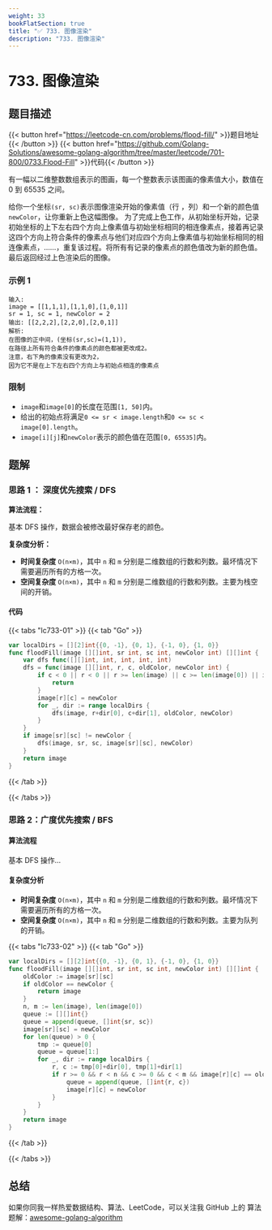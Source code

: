 ```yaml
---
weight: 33
bookFlatSection: true
title: "✅ 733. 图像渲染"
description: "733. 图像渲染"
---
```


# 733. 图像渲染

## 题目描述

{{< button href="https://leetcode-cn.com/problems/flood-fill/" >}}题目地址{{< /button >}}
{{< button href="https://github.com/Golang-Solutions/awesome-golang-algorithm/tree/master/leetcode/701-800/0733.Flood-Fill" >}}代码{{< /button >}}

有一幅以二维整数数组表示的图画，每一个整数表示该图画的像素值大小，数值在 0 到 65535 之间。

给你一个坐标`(sr, sc)`表示图像渲染开始的像素值（行 ，列）和一个新的颜色值`newColor`，让你重新上色这幅图像。
为了完成上色工作，从初始坐标开始，记录初始坐标的上下左右四个方向上像素值与初始坐标相同的相连像素点，接着再记录这四个方向上符合条件的像素点与他们对应四个方向上像素值与初始坐标相同的相连像素点，……，重复该过程。将所有有记录的像素点的颜色值改为新的颜色值。
最后返回经过上色渲染后的图像。

### **示例 1**

```text
输入:
image = [[1,1,1],[1,1,0],[1,0,1]]
sr = 1, sc = 1, newColor = 2
输出: [[2,2,2],[2,2,0],[2,0,1]]
解析:
在图像的正中间，(坐标(sr,sc)=(1,1)),
在路径上所有符合条件的像素点的颜色都被更改成2。
注意，右下角的像素没有更改为2，
因为它不是在上下左右四个方向上与初始点相连的像素点
```

### **限制**

- `image`和`image[0]`的长度在范围`[1, 50]`内。
- 给出的初始点将满足`0 <= sr < image.length`和`0 <= sc < image[0].length`。
- `image[i][j]`和`newColor`表示的颜色值在范围`[0, 65535]`内。

## 题解

### 思路 1 ： **深度优先搜索 / DFS**

**算法流程：**

基本 DFS 操作，数据会被修改最好保存老的颜色。

**复杂度分析：**

- **时间复杂度** `O(n×m)`，其中 `n` 和 `m` 分别是二维数组的行数和列数。最坏情况下需要遍历所有的方格一次。
- **空间复杂度** `O(n×m)`，其中 `n` 和 `m` 分别是二维数组的行数和列数。主要为栈空间的开销。

#### 代码

{{< tabs "lc733-01" >}}
{{< tab "Go" >}}

```go
var localDirs = [][2]int{{0, -1}, {0, 1}, {-1, 0}, {1, 0}}
func floodFill(image [][]int, sr int, sc int, newColor int) [][]int {
	var dfs func([][]int, int, int, int, int)
	dfs = func(image [][]int, r, c, oldColor, newColor int) {
		if c < 0 || r < 0 || r >= len(image) || c >= len(image[0]) || image[r][c] != oldColor {
			return
		}
		image[r][c] = newColor
		for _, dir := range localDirs {
			dfs(image, r+dir[0], c+dir[1], oldColor, newColor)
		}
	}
	if image[sr][sc] != newColor {
		dfs(image, sr, sc, image[sr][sc], newColor)
	}
	return image
}
```

{{< /tab >}}

{{< /tabs >}}

### 思路 2：**广度优先搜索 / BFS**

#### 算法流程

基本 DFS 操作...

#### 复杂度分析

- **时间复杂度** `O(n×m)`，其中 `n` 和 `m` 分别是二维数组的行数和列数。最坏情况下需要遍历所有的方格一次。
- **空间复杂度** `O(n×m)`，其中 `n` 和 `m` 分别是二维数组的行数和列数。主要为队列的开销。

{{< tabs "lc733-02" >}}
{{< tab "Go" >}}

```go
var localDirs = [][2]int{{0, -1}, {0, 1}, {-1, 0}, {1, 0}}
func floodFill(image [][]int, sr int, sc int, newColor int) [][]int {
	oldColor := image[sr][sc]
	if oldColor == newColor {
		return image
	}
	n, m := len(image), len(image[0])
	queue := [][]int{}
	queue = append(queue, []int{sr, sc})
	image[sr][sc] = newColor
	for len(queue) > 0 {
		tmp := queue[0]
		queue = queue[1:]
		for _, dir := range localDirs {
			r, c := tmp[0]+dir[0], tmp[1]+dir[1]
			if r >= 0 && r < n && c >= 0 && c < m && image[r][c] == oldColor {
				queue = append(queue, []int{r, c})
				image[r][c] = newColor
			}
		}
	}
	return image
}
```

{{< /tab >}}

{{< /tabs >}}

## 总结

如果你同我一样热爱数据结构、算法、LeetCode，可以关注我 GitHub 上的 算法 题解：[awesome-golang-algorithm](https://github.com/Golang-Solutions/awesome-golang-algorithm)
